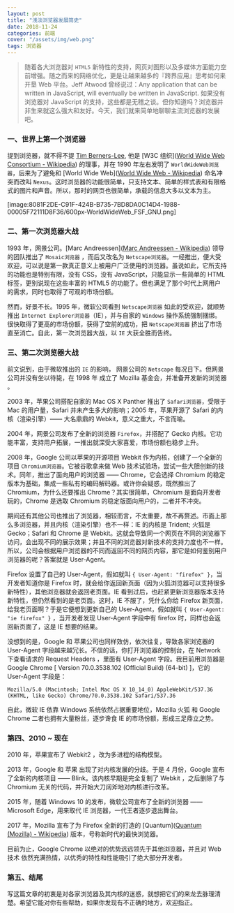 ```yaml
---
layout: post
title: "浅淡浏览器发展简史"
date: 2018-11-24
categories: 前端
cover: "/assets/img/web.png"
tags: 浏览器
---
```


> 随着各大浏览器对 `HTML5` 新特性的支持，网页对图形以及多媒体方面能力空前增强。随之而来的网络优化，更是让越来越多的『跨界应用』思考如何来开垦 Web 平台。Jeff Atwood 曾经说过：Any application that can be written in JavaScript, will eventually be written in JavaScript. 如果没有浏览器对 JavaScript 的支持，这些都是无稽之谈。但你知道吗？浏览器并非生来就这么强大和友好。今天，我们就来简单地聊聊主流浏览器的发展吧。

### 一、世界上第一个浏览器

提到浏览器，就不得不提 [Tim Berners-Lee](https://en.wikipedia.org/wiki/Tim_Berners-Lee), 他是 [W3C 组织]([World Wide Web Consortium - Wikipedia](https://en.wikipedia.org/wiki/World_Wide_Web_Consortium)) 的理事，并在 1990 年左右发明了 `WorldWideWeb浏览器`，后来为了避免和 [World Wide Web]([World Wide Web - Wikipedia](https://en.wikipedia.org/wiki/World_Wide_Web)) 命名冲突而改叫 `Nexus`。这时浏览器的功能很简单，只支持文本、简单的样式表和有限格式的图片和声音。所以，那时的网页也很简单，承载的信息大多以文本为主。

[image:8081F2DE-C91F-424B-B735-7BD8DA0C14D4-1988-00005F72111D8F36/600px-WorldWideWeb_FSF_GNU.png]

### 二、第一次浏览器大战

1993 年，网景公司。[Marc Andreessen]([Marc Andreessen - Wikipedia](https://en.wikipedia.org/wiki/Marc_Andreessen)) 领导的团队推出了 `Mosaic浏览器` ，而后又改名为 `Netscape浏览器`。一经推出，便大受欢迎，可以说是第一款真正意义上被用户广泛使用的浏览器。虽说如此，它所支持的功能也是特别有限，没有 CSS，没有 JavaScript，只能显示一些简单的 HTML 标签，更别说现在这些丰富的 HTML5 的功能了。但也满足了那个时代上网用户的需求，同时也取得了可观的市场份额。

然而，好景不长。1995 年，微软公司看到 `Netscape浏览器` 如此的受欢迎，就顺势推出 `Internet Explorer浏览器`（IE），并与自家的 `Windows` 操作系统强制捆绑。很快取得了更高的市场份额，获得了空前的成功，把 `Netscape浏览器` 挤出了市场直至消亡。自此，第一次浏览器大战，以 `IE` 大获全胜而告终。

### 三、第二次浏览器大战

前文说到，由于微软推出的 `IE` 的影响， 网景公司的 `Netscape` 每况日下。但网景公司并没有坐以待毙，在 1998 年 成立了 Mozilla 基金会，并准备开发新的浏览器 。

2003 年，苹果公司搭配自家的 Mac OS X Panther 推出了 `Safari浏览器`，受限于 Mac 的用户量，Safari 并未产生多大的影响；2005 年，苹果开源了 Safari 的内核（渲染引擎）—— 大名鼎鼎的 Webkit，意义之重大，不言而喻。

2004 年，网景公司发布了全新的浏览器 `Firefox`，并搭配了 Gecko 内核。它功能丰富，支持用户拓展，一推出就深受大家喜爱，市场份额也稳步上升。

2008 年，Google 公司以苹果的开源项目 Webkit 作为内核，创建了一个全新的项目 `Chromium浏览器`。它被谷歌拿来做 Web 技术试验场，尝试一些大胆创新的技术。同年，推出了面向用户的浏览器 —— Chrome，它会选择 Chromium 的稳定版本为基础，集成一些私有的编码解码器。或许你会疑惑，既然推出了 Chromium，为什么还要推出 Chrome？其实很简单，Chromium 是面向开发者玩的，Chrome 是选取 Chromium 的稳定版面向用户的，二者并不冲突。

期间还有其他公司也推出了浏览器，相较而言，不太重要，故不再赘述。市面上那么多浏览器，并且内核（渲染引擎）也不一样：IE 的内核是 Trident; 火狐是 Gecko；Safari 和 Chrome 是 Webkit。这就会导致同一个网页在不同的浏览器下访问，会出现不同的展示效果；并且不同的浏览器对新技术的支持力度也不一样。所以，公司会根据用户浏览器的不同而返回不同的网页内容，那它是如何鉴别用户浏览器的呢？答案就是 User-Agent。

Firefox 设置了自己的 User-Agent，假如就叫 `{ User-Agent: "firefox" }`，当开发者知道你是 Firefox 时，就会给你返回新页面（因为火狐浏览器可以支持很多新特性），其他浏览器就会返回老页面。IE 看到过后，也赶紧更新浏览器版本支持新特性，但仍然看到的是老页面。这时，IE 不服了，凭什么你给 Firefox 新页面，给我老页面啊？于是它便想到更新自己的 User-Agent，假如就叫 `{ User-Agent: "ie firefox" }` ，当开发者发现 User-Agent 字段中有 firefox 时，同样也会返回新页面了，这是 IE 想要的结果。

没想到的是，Google 和 苹果公司也同样效仿，依次往复，导致各家浏览器的 User-Agent 字段越来越冗长。不信的话，你打开浏览器的控制台，在 Network 下查看请求的 Request Headers ，里面有 User-Agent 字段。我目前用浏览器是 Google Chrome [ Version 70.0.3538.102 (Official Build) (64-bit) ]，它的 User-Agent 字段是：

```textile
Mozilla/5.0 (Macintosh; Intel Mac OS X 10_14_0) AppleWebKit/537.36 (KHTML, like Gecko) Chrome/70.0.3538.102 Safari/537.36
```

自此，微软 IE 依靠 Windows 系统依然占据重要地位，Mozilla 火狐 和 Google Chrome 二者也拥有大量粉丝，逐步谗食 IE 的市场份额，形成三足鼎立之势。

### 第四、2010 ~ 现在

2010 年，苹果宣布了 Webkit2 ，改为多进程的结构模型。

2013 年，Google 和 苹果 出现了对内核发展的分歧。于是 4 月份，Google 宣布了全新的内核项目 —— Blink。该内核早期是完全复制了 Webkit ，之后删除了与 Chromium 无关的代码，并开始大刀阔斧地对内核进行改革。

2015 年，随着 Windows 10 的发布，微软公司宣布了全新的浏览器 —— Microsoft Edge，用来取代 IE 浏览器，一代王者逐步退出舞台。

2017 年，Mozilla 宣布了为 Firefox 全新的打造的 [Quantum]([Quantum (Mozilla) - Wikipedia](<https://en.wikipedia.org/wiki/Quantum_(Mozilla)>)) 版本，号称新时代的最快浏览器。

目前为止，Google Chrome 以绝对的优势远远领先于其他浏览器，并且对 Web 技术 依然充满热情，以优秀的特性和性能吸引了绝大部分开发者。

### 第五、结尾

写这篇文章的初衷是对各家浏览器及其内核的迷惑，就想把它们的来龙去脉理清楚。希望它能对你有些帮助，如果你发现有不正确的地方，欢迎指正。
